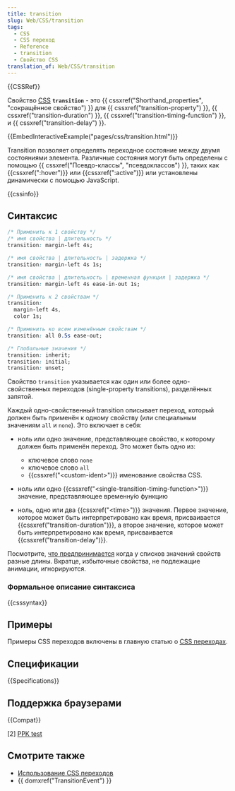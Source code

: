 ```yaml
---
title: transition
slug: Web/CSS/transition
tags:
  - CSS
  - CSS переход
  - Reference
  - transition
  - Свойство CSS
translation_of: Web/CSS/transition
---
```


{{CSSRef}}

Свойство [CSS](/ru/docs/Web/CSS) **`transition`** - это {{ cssxref("Shorthand_properties", "сокращённое свойство") }} для {{ cssxref("transition-property") }}, {{ cssxref("transition-duration") }}, {{ cssxref("transition-timing-function") }}, и {{ cssxref("transition-delay") }}.

{{EmbedInteractiveExample("pages/css/transition.html")}}

Transition позволяет определять переходное состояние между двумя состояниями элемента. Различные состояния могут быть определены с помощью {{ cssxref("Псевдо-классы", "псевдоклассов") }}, таких как {{cssxref(":hover")}} или {{cssxref(":active")}} или установлены динамически с помощью JavaScript.

{{cssinfo}}

## Синтаксис

```css
/* Применить к 1 свойству */
/* имя свойства | длительность */
transition: margin-left 4s;

/* имя свойства | длительность | задержка */
transition: margin-left 4s 1s;

/* имя свойства | длительность | временная функция | задержка */
transition: margin-left 4s ease-in-out 1s;

/* Применить к 2 свойствам */
transition:
  margin-left 4s,
  color 1s;

/* Применить ко всем изменённым свойствам */
transition: all 0.5s ease-out;

/* Глобальные значения */
transition: inherit;
transition: initial;
transition: unset;
```

Свойство `transition` указывается как один или более одно-свойственных переходов (single-property transitions), разделённых запятой.

Каждый одно-свойственный transition описывает переход, который должен быть применён к одному свойству (или специальным значениям `all` и `none`). Это включает в себя:

- ноль или одно значение, представляющее свойство, к которому должен быть применён переход. Это может быть одно из:

  - ключевое слово `none`
  - ключевое слово `all`
  - {{cssxref("&lt;custom-ident&gt;")}} именование свойства CSS.

- ноль или одно {{cssxref("&lt;single-transition-timing-function&gt;")}} значение, представляющее временну́ю функцию
- ноль, одно или два {{cssxref("&lt;time&gt;")}} значения. Первое значение, которое может быть интерпретировано как время, присваивается {{cssxref("transition-duration")}}, а второе значение, которое может быть интерпретировано как время, присваивается {{cssxref("transition-delay")}}.

Посмотрите, [что предпринимается](/ru/docs/Web/CSS/CSS_Transitions/Using_CSS_transitions#Когда_у_списков_значений_свойств_разные_длины) когда у списков значений свойств разные длины. Вкратце, избыточные свойства, не подлежащие анимации, игнорируются.

### Формальное описание синтаксиса

{{csssyntax}}

## Примеры

Примеры CSS переходов включены в главную статью о [CSS переходах](/ru/docs/Web/CSS/CSS_Transitions/Using_CSS_transitions).

## Спецификации

{{Specifications}}

## Поддержка браузерами

{{Compat}}

\[2] [PPK test](http://www.quirksmode.org/css/transitions/properties.html#t031)

## Смотрите также

- [Использование CSS переходов](/ru/docs/Web/CSS/CSS_Transitions/Using_CSS_transitions)
- {{ domxref("TransitionEvent") }}
